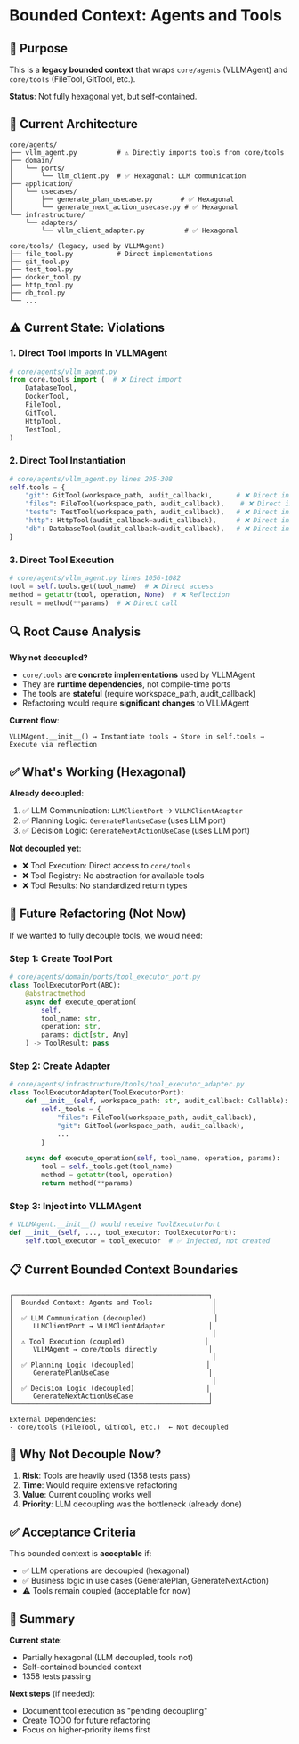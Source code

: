 # Bounded Context: Agents and Tools

## 🎯 Purpose

This is a **legacy bounded context** that wraps `core/agents` (VLLMAgent) and `core/tools` (FileTool, GitTool, etc.).

**Status**: Not fully hexagonal yet, but self-contained.

## 📐 Current Architecture

```
core/agents/
├── vllm_agent.py          # ⚠️ Directly imports tools from core/tools
├── domain/
│   └── ports/
│       └── llm_client.py  # ✅ Hexagonal: LLM communication
├── application/
│   └── usecases/
│       ├── generate_plan_usecase.py       # ✅ Hexagonal
│       └── generate_next_action_usecase.py # ✅ Hexagonal
└── infrastructure/
    └── adapters/
        └── vllm_client_adapter.py          # ✅ Hexagonal

core/tools/ (legacy, used by VLLMAgent)
├── file_tool.py           # Direct implementations
├── git_tool.py
├── test_tool.py
├── docker_tool.py
├── http_tool.py
├── db_tool.py
└── ...
```

## ⚠️ Current State: Violations

### 1. Direct Tool Imports in VLLMAgent
```python
# core/agents/vllm_agent.py
from core.tools import (  # ❌ Direct import
    DatabaseTool,
    DockerTool,
    FileTool,
    GitTool,
    HttpTool,
    TestTool,
)
```

### 2. Direct Tool Instantiation
```python
# core/agents/vllm_agent.py lines 295-308
self.tools = {
    "git": GitTool(workspace_path, audit_callback),      # ❌ Direct instantiation
    "files": FileTool(workspace_path, audit_callback),    # ❌ Direct instantiation
    "tests": TestTool(workspace_path, audit_callback),   # ❌ Direct instantiation
    "http": HttpTool(audit_callback=audit_callback),     # ❌ Direct instantiation
    "db": DatabaseTool(audit_callback=audit_callback),   # ❌ Direct instantiation
}
```

### 3. Direct Tool Execution
```python
# core/agents/vllm_agent.py lines 1056-1082
tool = self.tools.get(tool_name)  # ❌ Direct access
method = getattr(tool, operation, None)  # ❌ Reflection
result = method(**params)  # ❌ Direct call
```

## 🔍 Root Cause Analysis

**Why not decoupled?**
- `core/tools` are **concrete implementations** used by VLLMAgent
- They are **runtime dependencies**, not compile-time ports
- The tools are **stateful** (require workspace_path, audit_callback)
- Refactoring would require **significant changes** to VLLMAgent

**Current flow**:
```
VLLMAgent.__init__() → Instantiate tools → Store in self.tools → Execute via reflection
```

## ✅ What's Working (Hexagonal)

**Already decoupled**:
1. ✅ LLM Communication: `LLMClientPort` → `VLLMClientAdapter`
2. ✅ Planning Logic: `GeneratePlanUseCase` (uses LLM port)
3. ✅ Decision Logic: `GenerateNextActionUseCase` (uses LLM port)

**Not decoupled yet**:
- ❌ Tool Execution: Direct access to `core/tools`
- ❌ Tool Registry: No abstraction for available tools
- ❌ Tool Results: No standardized return types

## 🎯 Future Refactoring (Not Now)

If we wanted to fully decouple tools, we would need:

### Step 1: Create Tool Port
```python
# core/agents/domain/ports/tool_executor_port.py
class ToolExecutorPort(ABC):
    @abstractmethod
    async def execute_operation(
        self,
        tool_name: str,
        operation: str,
        params: dict[str, Any]
    ) -> ToolResult: pass
```

### Step 2: Create Adapter
```python
# core/agents/infrastructure/tools/tool_executor_adapter.py
class ToolExecutorAdapter(ToolExecutorPort):
    def __init__(self, workspace_path: str, audit_callback: Callable):
        self._tools = {
            "files": FileTool(workspace_path, audit_callback),
            "git": GitTool(workspace_path, audit_callback),
            ...
        }

    async def execute_operation(self, tool_name, operation, params):
        tool = self._tools.get(tool_name)
        method = getattr(tool, operation)
        return method(**params)
```

### Step 3: Inject into VLLMAgent
```python
# VLLMAgent.__init__() would receive ToolExecutorPort
def __init__(self, ..., tool_executor: ToolExecutorPort):
    self.tool_executor = tool_executor  # ✅ Injected, not created
```

## 📋 Current Bounded Context Boundaries

```
┌─────────────────────────────────────────────────┐
│  Bounded Context: Agents and Tools               │
│                                                  │
│  ✅ LLM Communication (decoupled)                 │
│     LLMClientPort → VLLMClientAdapter           │
│                                                  │
│  ⚠️ Tool Execution (coupled)                    │
│     VLLMAgent → core/tools directly             │
│                                                  │
│  ✅ Planning Logic (decoupled)                  │
│     GeneratePlanUseCase                         │
│                                                  │
│  ✅ Decision Logic (decoupled)                  │
│     GenerateNextActionUseCase                   │
└─────────────────────────────────────────────────┘

External Dependencies:
- core/tools (FileTool, GitTool, etc.)  ← Not decoupled
```

## 🚫 Why Not Decouple Now?

1. **Risk**: Tools are heavily used (1358 tests pass)
2. **Time**: Would require extensive refactoring
3. **Value**: Current coupling works well
4. **Priority**: LLM decoupling was the bottleneck (already done)

## ✅ Acceptance Criteria

This bounded context is **acceptable** if:
- ✅ LLM operations are decoupled (hexagonal)
- ✅ Business logic in use cases (GeneratePlan, GenerateNextAction)
- ⚠️ Tools remain coupled (acceptable for now)

## 🎯 Summary

**Current state**:
- Partially hexagonal (LLM decoupled, tools not)
- Self-contained bounded context
- 1358 tests passing

**Next steps** (if needed):
- Document tool execution as "pending decoupling"
- Create TODO for future refactoring
- Focus on higher-priority items first

